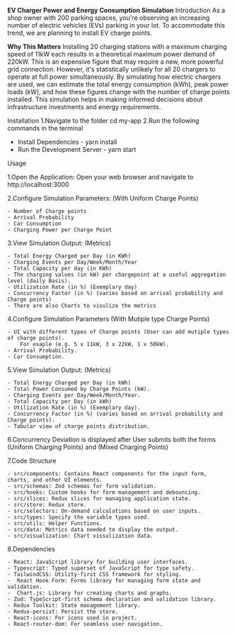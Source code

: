 
**EV Charger Power and Energy Consumption Simulation**
Introduction
As a shop owner with 200 parking spaces, you're observing an increasing number of electric vehicles (EVs) parking in your lot. 
To accommodate this trend, we are planning to install EV charge points.

**Why This Matters**
Installing 20 charging stations with a maximum charging speed of 11kW each results in a theoretical maximum power demand of 220kW.
This is an expensive figure that may require a new, more powerful grid connection. However, it's statistically unlikely for all 20 chargers to operate at full power simultaneously.
By simulating how electric chargers are used, we can estimate the total energy consumption (kWh), peak power loads (kW), and how these figures change with the number of charge points 
installed. This simulation helps in making informed decisions about infrastructure investments and energy requirements.

Installation
1.Navigate to the folder cd my-app
2.Run the following commands in the terminal

- Install Dependencies - yarn install
- Run the Development Server - yarn start

Usage

1.Open the Application: Open your web browser and navigate to http://localhost:3000

2.Configure Simulation Parameters: (With Uniform Charge Points)

    - Number of Charge points
    - Arrival Probability
    - Car Consumption
    - Charging Power per Charge Point

3.View Simulation Output: (Metrics)

    - Total Energy Charged per Day (in KWh)
    - Charging Events per Day/Week/Month/Year
    - Total Capacity per day (in KWh)
    - The charging values (in kW) per chargepoint at a useful aggregation level (daily Basis).
    - Utilization Rate (in %) (Exemplary day)
    - Concurrency Factor (in %) (varies based on arrival probability and Charge points)
    - There are also Charts to visulize the metrics

4.Configure Simulation Parameters (With Mutiple type Charge Points)

    - UI with different types of Charge points (User can add mutiple types of charge points).
        For exaple (e.g. 5 x 11kW, 3 x 22kW, 1 x 50kW).
    - Arrival Probability.
    - Car Consumption.

5.View Simulation Output: (Metrics)

    - Total Energy Charged per Day (in kWh)
    - Total Power Consumed by Charge Points (kW).
    - Charging Events per Day/Week/Month/Year.
    - Total Capacity per Day (in kWh)
    - Utilization Rate (in %) (Exemplary day).
    - Concurrency Factor (in %) (varies based on arrival probability and Charge points).
    - Tabular view of charge points distribution.

6.Concurrency Deviation is displayed after User submits both the forms (Uniform Charging Points) and (Mixed Charging Points)

7.Code Structure

    - src/components: Contains React components for the input form, charts, and other UI elements.
    - src/schemas: Zod schemas for form validation.
    - src/hooks: Custom hooks for form management and debouncing.
    - src/slices: Redux slices for managing application state.
    - src/store: Redux store.
    - src/selectors: On-demand calculations based on user inputs.
    - src/types: Specify the variable types used.
    - src/utils: Helper Functions.
    - src/data: Metrics data needed to display the output.
    - src/visualization: Chart vissulization data.

8.Dependencies

    - React: JavaScript library for building user interfaces.
    - Typescript: Typed superset of JavaScript for type safety.
    - TailwindCSS: Utility-first CSS framework for styling.
    -  React Hook Form: Forms library for managing form state and validation.
    -  Chart.js: Library for creating charts and graphs.
    - Zod: TypeScript-first schema declaration and validation library.
    - Redux Toolkit: State management library.
    - Redux-persist: Persist the store.
    - React-icons: For icons used in project.
    - React-router-dom: For seamless user navigation.
